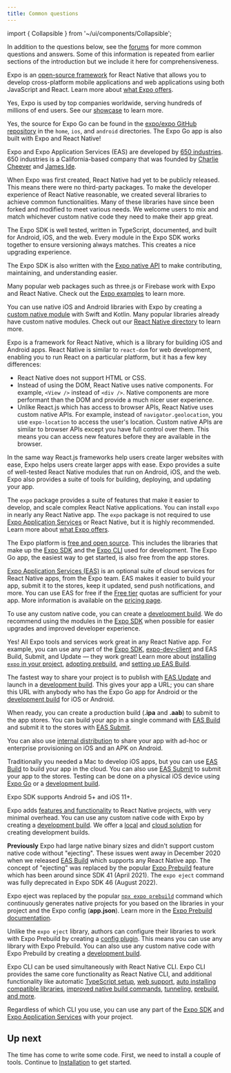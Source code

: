 ```yaml
---
title: Common questions
---
```


import { Collapsible } from '~/ui/components/Collapsible';

In addition to the questions below, see the [forums](https://forums.expo.dev/) for more common questions and answers. Some of this information is repeated from earlier sections of the introduction but we include it here for comprehensiveness.

<Collapsible summary="What is Expo used for?">

Expo is an [open-source framework](https://github.com/expo/expo/) for React Native that allows you to develop cross-platform mobile applications and web applications using both JavaScript and React. Learn more about [what Expo offers](/introduction).

</Collapsible>

<Collapsible summary="Do companies use Expo?">

Yes, Expo is used by top companies worldwide, serving hundreds of millions of end users. See our [showcase](https://expo.dev/customers) to learn more.

</Collapsible>

<Collapsible summary="Is Expo Go open source?">

Yes, the source for Expo Go can be found in the [expo/expo GitHub repository](https://github.com/expo/expo) in the `home`, `ios`, and `android` directories. The Expo Go app is also built with Expo and React Native!

</Collapsible>

<Collapsible summary="Who created Expo?">

Expo and Expo Application Services (EAS) are developed by [650 industries](https://expo.dev/about). 650 industries is a California-based company that was founded by [Charlie Cheever](https://en.wikipedia.org/wiki/Charlie_Cheever) and [James Ide](https://jameside.com/).

</Collapsible>

<Collapsible summary="Why does Expo have its own SDK?">

When Expo was first created, React Native had yet to be publicly released. This means there were no third-party packages. To make the developer experience of React Native reasonable, we created several libraries to achieve common functionalities. Many of these libraries have since been forked and modified to meet various needs. We welcome users to mix and match whichever custom native code they need to make their app great.

The Expo SDK is well tested, written in TypeScript, documented, and built for Android, iOS, and the web. Every module in the Expo SDK works together to ensure versioning always matches. This creates a nice upgrading experience.

The Expo SDK is also written with the [Expo native API](/modules) to make contributing, maintaining, and understanding easier.

</Collapsible>

<Collapsible summary="Can I use Expo with this web library?">

Many popular web packages such as three.js or Firebase work with Expo and React Native. Check out the [Expo examples](https://github.com/expo/examples) to learn more.

</Collapsible>

<Collapsible summary="Can I use Expo with my native library?">

You can use native iOS and Android libraries with Expo by creating a [custom native module](/modules/) with Swift and Kotlin. Many popular libraries already have custom native modules. Check out our [React Native directory](https://reactnative.directory/) to learn more.

</Collapsible>

<Collapsible summary="Is Expo similar to React for web development?">

Expo is a framework for React Native, which is a library for building iOS and Android apps. React Native is similar to `react-dom` for web development, enabling you to run React on a particular platform, but it has a few key differences:

- React Native does not support HTML or CSS.
- Instead of using the DOM, React Native uses native components. For example, `<View />` instead of `<div />`. Native components are more performant than the DOM and provide a much nicer user experience.
- Unlike React.js which has access to browser APIs, React Native uses custom native APIs. For example, instead of `navigator.geolocation`, you use `expo-location` to access the user's location. Custom native APIs are similar to browser APIs except you have full control over them. This means you can access new features before they are available in the browser.

In the same way React.js frameworks help users create larger websites with ease, Expo helps users create larger apps with ease. Expo provides a suite of well-tested React Native modules that run on Android, iOS, and the web. Expo also provides a suite of tools for building, deploying, and updating your app.

</Collapsible>

<Collapsible summary="What is the difference between Expo and React Native?">

The `expo` package provides a suite of features that make it easier to develop, and scale complex React Native applications. You can install `expo` in nearly any React Native app. The `expo` package is not required to use [Expo Application Services](/eas/index) or React Native, but it is highly recommended. Learn more about [what Expo offers](/introduction).

</Collapsible>

<Collapsible summary="How much does Expo cost?">

The Expo platform is [free and open source](https://blog.expo.dev/exponent-is-free-as-in-and-as-in-1d6d948a60dc). This includes the libraries that make up the [Expo SDK](/versions/latest/) and the [Expo CLI](/workflow/expo-cli/) used for development. The Expo Go app, the easiest way to get started, is also free from the app stores.

[Expo Application Services (EAS)](https://expo.dev/eas) is an optional suite of cloud services for React Native apps, from the Expo team. EAS makes it easier to build your app, submit it to the stores, keep it updated, send push notifications, and more. You can use EAS for free if the [Free tier](https://expo.dev/pricing) quotas are sufficient for your app. More information is available on the [pricing page](https://expo.dev/pricing).

</Collapsible>

<Collapsible summary="How do I add custom native code to my Expo project?">

To use any custom native code, you can create a [development build](/development/introduction). We do recommend using the modules in the [Expo SDK](/versions/latest/) when possible for easier upgrades and improved developer experience.

</Collapsible>

<Collapsible summary="Can I use Expo in my app that I created with React Native CLI?">

Yes! All Expo tools and services work great in any React Native app. For example, you can use any part of the [Expo SDK](/versions/latest/), [expo-dev-client](/development/installation) and EAS Build, Submit, and Update — they work great! Learn more about [installing `expo` in your project](/bare/installing-expo-modules), [adopting prebuild](/guides/adopting-prebuild), and [setting up EAS Build](/build/introduction).

</Collapsible>

<Collapsible summary="How do I share my Expo project? Can I submit it to the app stores?">

The fastest way to share your project is to publish with [EAS Update](/eas-update/introduction) and launch in a [development build](/development/introduction). This gives your app a URL; you can share this URL with anybody who has the Expo Go app for Android or the [development build](/development/introduction.md) for iOS or Android.

When ready, you can create a production build (**.ipa** and **.aab**) to submit to the app stores. You can build your app in a single command with [EAS Build](/build/introduction) and submit it to the stores with [EAS Submit](/submit/introduction).

You can also use [internal distribution](/build/internal-distribution) to share your app with ad-hoc or enterprise provisioning on iOS and an APK on Android.

</Collapsible>

<Collapsible summary="Can I develop iOS apps on a Windows computer?">

Traditionally you needed a Mac to develop iOS apps, but you can use [EAS Build](/build/introduction) to build your app in the cloud. You can also use [EAS Submit](/submit/introduction) to submit your app to the stores. Testing can be done on a physical iOS device using [Expo Go](https://expo.dev/expo-go) or a [development build](/development/introduction).

</Collapsible>

<Collapsible summary="What version of Android and iOS are supported by the Expo SDK?">

Expo SDK supports Android 5+ and iOS 11+.

</Collapsible>

<Collapsible summary="What are the disadvantages of Expo?">

Expo adds [features and functionality](/introduction/) to React Native projects, with very minimal overhead. You can use any custom native code with Expo by creating a [development build](/development/introduction). We offer a [local](/workflow/expo-cli#compiling) and [cloud solution](/build/index) for creating development builds.

**Previously** Expo had large native binary sizes and didn't support custom native code without "ejecting". These issues went away in December 2020 when we released [EAS Build](/build/index.md) which supports any React Native app. The concept of "ejecting" was replaced by the popular [Expo Prebuild](/workflow/prebuild) feature which has been around since SDK 41 (April 2021). The `expo eject` command was fully deprecated in Expo SDK 46 (August 2022).

</Collapsible>

<Collapsible summary="What happens when you eject Expo?">

Expo eject was replaced by the popular [`npx expo prebuild`](/workflow/prebuild) command which continuously generates native projects for you based on the libraries in your project and the Expo config (**app.json**). Learn more in the [Expo Prebuild documentation](/workflow/prebuild).

Unlike the `expo eject` library, authors can configure their libraries to work with Expo Prebuild by creating a [config plugin](/guides/config-plugins). This means you can use any library with Expo Prebuild. You can also use any custom native code with Expo Prebuild by creating a [development build](/development/introduction).

</Collapsible>

<Collapsible summary="Should I use Expo CLI or React Native CLI?">

Expo CLI can be used simultaneously with React Native CLI. Expo CLI provides the same core functionality as React Native CLI, and additional functionality like automatic [TypeScript setup](/guides/typescript), [web support](/workflow/web), [auto installing compatible libraries](/workflow/expo-cli#install), [improved native build commands](/workflow/expo-cli#compiling), [tunneling](/workflow/expo-cli#tunneling), [prebuild](/workflow/prebuild), [and more](/workflow/expo-cli).

Regardless of which CLI you use, you can use any part of the [Expo SDK](/versions/latest/) and [Expo Application Services](/eas/index) with your project.

</Collapsible>

## Up next

The time has come to write some code. First, we need to install a couple of tools. Continue to [Installation](/get-started/installation) to get started.
